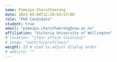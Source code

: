 ```yaml
---
name: Pimwipa Charuthamrong
date: 2023-05-04T12:20:03+13:00
role: "PhD Candidate"
student: true
email: "pimwipa.charuthamrong@vuw.ac.nz"
affiliation: "Victoria University of Wellington"
# location: "{Your office location}"
# image: "path/to/profilepic"
weight: 23 # used to adjust display order
# website: ""
---
```


